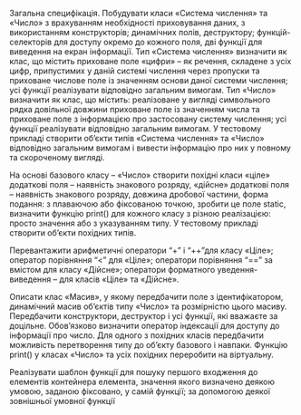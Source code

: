 Загальна специфікація. Побудувати класи «Система числення» та «Число» з врахуванням необхідності приховування даних, з використанням конструкторів; динамічних полів, деструктору; функцій-селекторів для доступу окремо до кожного поля, дві функції для виведення на екран інформації. Тип «Система числення» визначити як клас, що містить приховане поле «цифри» – як речення, складене з усіх цифр, припустимих у даній системі числення через пропуски та приховане числове поле із значенням основи даної системи числення; усі функції реалізувати відповідно загальним вимогам. Тип «Число» визначити як клас, що містить: реалізоване у вигляді символьного рядка довільної довжини приховане поле із значенням числа та приховане поле з інформацією про застосовану систему числення; усі функції реалізувати відповідно загальним вимогам. У тестовому прикладі створити об’єкти типів «Система числення» та «Число» відповідно загальним вимогам і вивести інформацію про них у повному та скороченому вигляді.

На основі базового класу – «Число» створити похідні класи «ціле» додаткові поля – наявність знакового розряду, «дійсне» додаткові поля – наявність знакового розряду, довжина дробової частини, форма подання: з плаваючою або фіксованою точкою, зробити це поле static, визначити функцію print() для кожного класу з різною реалізацією: просто значення або з указуванням типу. У тестовому прикладі створити об’єкти похідних типів.

Перевантажити арифметичні оператори “+” і “++”для класу «Ціле»;  оператор порівняння “<” для «Ціле»; оператори порівняння “==” за вмістом для класу «Дійсне»; оператори форматного уведення-виведення – для класів «Ціле» та «Дійсне».

Описати клас «Масив», у якому передбачити поле з ідентифікатором, динамічний масив об’єктів типу «Число» та розмірністю цього масиву. Передбачити конструктори, деструктор і усі функції, які вважаєте за доцільне. Обов’язково визначити оператор індексації для доступу до інформації про число. Для одного з похідних класів передбачити можливість перетворення типу до об’єкту базового і навпаки. Функцію print() у класах «Число» та усіх похідних переробити на віртуальну.

Реалізувати шаблон функції для пошуку першого входження до елементів контейнера елемента, значення якого визначено деякою умовою, заданою фіксовано, у самій функції; за допомогою деякої зовнішньої умовної функції
